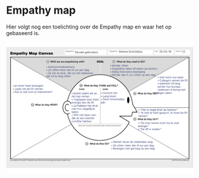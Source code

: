 # Empathy map

Hier volgt nog een toelichting over de Empathy map en waar het op gebaseerd is.

![](../.gitbook/assets/empathy-map-1.0.png)

